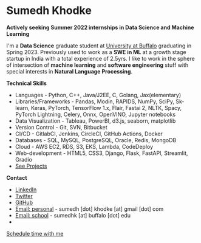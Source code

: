 # Sumedh Khodke 

**Actively seeking Summer 2022 internships in Data Science and Machine Learning**

I'm a **Data Science** graduate student at [University at Buffalo](https://www.buffalo.edu/) graduating in Spring 2023. Previously used to work as a **SWE in ML** at a growth stage startup in India with a total experience of 2.5yrs. 
I like to work in the sphere of intersection of **machine learning** and **software engineering** stuff with special interests in **Natural Language Processing**.  

**Technical Skills**
*	Languages - Python, C++, Java/J2EE, C, Golang, Jax(elementary)
*	Libraries/Frameworks - Pandas, Modin, RAPIDS, NumPy, SciPy, Sk-learn, Keras, PyTorch, TensorFlow 1.x, Flair, Fastai 2, NLTK, Spacy, PyTorch Lightning, Celery, Onnx, OpenVINO, Jupyter notebooks
*	Data Visualization - Tableau, PowerBI, d3.js, seaborn, matplotlib 
*	Version Control - Git, SVN, Bitbucket
*	CI/CD - GitlabCI, Jenkins, CircleCI, GitHub Actions, Docker
*	Databases - SQL, MySQL, PostgreSQL, Oracle, Redis, MongoDB
*	Cloud - AWS EC2, RDS, S3, EKS, Lambda, CodeDeploy
*	Web-development - HTML5, CSS3, Django, Flask, FastAPI, Streamlit, Gradio
*	[See Projects](https://github.com/sumedhkhodke?tab=repositories)


**Contact**
* [LinkedIn](https://www.linkedin.com/in/sumedhkhodke/)
* [Twitter](https://twitter.com/sumedh_khodke)
* [GitHub](https://github.com/sumedhkhodke)
* [Email: personal](mailto:sumedh.khodke@gmail.com) - sumedh [dot] khodke [at] gmail [dot] com
* [Email: school](sumedhk@buffalo.edu) - sumedhk [at] buffalo [dot] edu
* <link href="https://assets.calendly.com/assets/external/widget.css" rel="stylesheet">
<script src="https://assets.calendly.com/assets/external/widget.js" type="text/javascript" async></script>
<a href="" onclick="Calendly.initPopupWidget({url: 'https://calendly.com/sumedhkhodke'});return false;">Schedule time with me</a>
